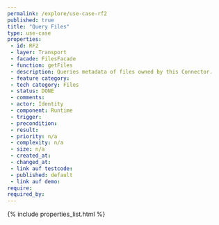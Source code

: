 ```yaml
---
permalink: /explore/use-case-rf2
published: true
title: "Query Files"
type: use-case
properties:
 - id: RF2
 - layer: Transport
 - facade: FilesFacade
 - function: getFiles
 - description: Queries metadata of files owned by this Connector.
 - feature category: 
 - tech category: Files
 - status: DONE
 - comments: 
 - actor: Identity
 - component: Runtime
 - trigger: 
 - precondition: 
 - result: 
 - priority: n/a
 - complexity: n/a
 - size: n/a
 - created_at: 
 - changed_at: 
 - link auf testcode: 
 - published: default
 - link auf demo: 
require:
required_by:
---
```

{% include properties_list.html %}
